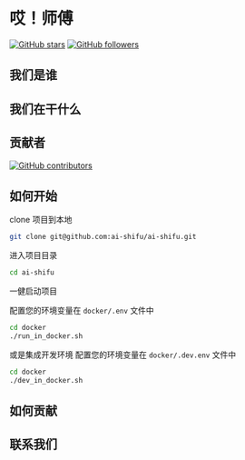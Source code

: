 # 哎！师傅



[![GitHub stars](https://img.shields.io/github/stars/ai-shifu/ai-shifu?style=social)](https://github.com/ai-shifu/ai-shifu/stargazers)
[![GitHub followers](https://img.shields.io/github/followers/ai-shifu?style=social)](https://github.com/ai-shifu?tab=followers)

## 我们是谁

## 我们在干什么



## 贡献者

[![GitHub contributors](https://img.shields.io/github/contributors/ai-shifu/ai-shifu?style=social)](https://github.com/ai-shifu/ai-shifu/graphs/contributors)

## 如何开始

clone 项目到本地

```bash
git clone git@github.com:ai-shifu/ai-shifu.git
```

进入项目目录

```bash
cd ai-shifu
```

一健启动项目

配置您的环境变量在 `docker/.env` 文件中

```bash
cd docker
./run_in_docker.sh
```

或是集成开发环境
配置您的环境变量在 `docker/.dev.env` 文件中
```bash
cd docker
./dev_in_docker.sh
```

## 如何贡献


## 联系我们
